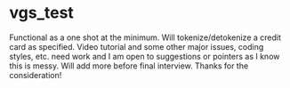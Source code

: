 # vgs_test
Functional as a one shot at the minimum. Will tokenize/detokenize a credit card as specified.
Video tutorial and some other major issues, coding styles, etc. need work and I am open to suggestions
or pointers as I know this is messy.
Will add more before final interview.
Thanks for the consideration!
